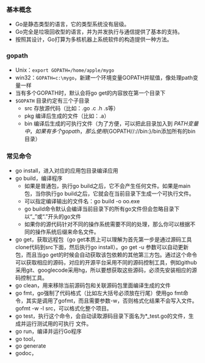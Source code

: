 ### 基本概念
*	Go是静态类型的语言，它的类型系统没有层级。
*	Go完全是垃圾回收型的语言，并为并发执行与通信提供了基本的支持。
*	按照其设计，Go打算为多核机器上系统软件的构造提供一种方法。

### gopath
*	Unix：`export GOPATH=/home/apple/mygo`
*	win32：`GOPATH=c:\mygo`，新建一个环境变量GOPATH并赋值，像处理path变量一样
*	当有多个GOPATH时，默认会将go get的内容放在第一个目录下
*	`$GOPATH` 目录约定有三个子目录
	*	src 存放源代码（比如：.go .c .h .s等）
	*	pkg 编译后生成的文件（比如：.a）
	*	bin 编译后生成的可执行文件（为了方便，可以把此目录加入到 $PATH 变量中，如果有多个gopath，那么使用${GOPATH//://bin:}/bin添加所有的bin目录）

### 常见命令
*	go install，进入对应的应用包目录编译应用
*	go build，编译程序
	*	如果是普通包，执行go  build之后，它不会产生任何文件。如果是main包，当你执行go  build之后，它就会在当前目录下生成一个可执行文件。
	*	可以指定编译输出的文件名：go build -o oo.exe
	*	go build命令默认会编译当前目录下的所有go文件但会忽略目录下以“_”或“.”开头的go文件
	*	如果你的源代码针对不同的操作系统需要不同的处理，那么你可以根据不同的操作系统后缀来命名文件。
*	go get，获取远程包（go get本质上可以理解为首先第一步是通过源码工具clone代码到src下面，然后执行go install）。go get -u 参数可以自动更新包，而且当go get的时候会自动获取该包依赖的其他第三方包。通过这个命令可以获取相应的源码，对应的开源平台采用不同的源码控制工具，例如github采用git、googlecode采用hg，所以要想获取这些源码，必须先安装相应的源码控制工具。
*	go clean，用来移除当前源码包和关联源码包里面编译生成的文件
*	go fmt，go强制了代码格式（比如左大括号必须放在行尾）使用go fmt命令，其实是调用了gofmt，而且需要参数-w，否则格式化结果不会写入文件。gofmt -w -l src，可以格式化整个项目。
*	go test，执行这个命令，会自动读取源码目录下面名为*_test.go的文件，生成并运行测试用的可执行
文件。
*	go run，编译并运行Go程序
*	go tool，
*	go generate
*	godoc，
